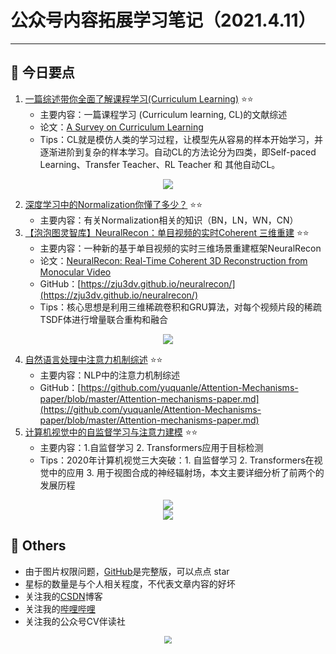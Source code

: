 # 公众号内容拓展学习笔记（2021.4.11）

------



## :paperclip:  今日要点

1. [一篇综述带你全面了解课程学习(Curriculum Learning)](https://mp.weixin.qq.com/s/7emJG9wdbDd_ArBCJYBN7g)         :star::star:
   - 主要内容：一篇课程学习 (Curriculum learning, CL)的文献综述 
   - 论文：[A Survey on Curriculum Learning](https://arxiv.org/abs/2010.13166)
   - Tips：CL就是模仿人类的学习过程，让模型先从容易的样本开始学习，并逐渐进阶到复杂的样本学习。自动CL的方法论分为四类，即Self-paced Learning、Transfer Teacher、RL Teacher 和 其他自动CL。
   

<div align=center><img src="https://mmbiz.qpic.cn/mmbiz_jpg/BJbRvwibeSTvTT7wKOB6v1ic6aOKI2qchOHMKPjVb82OOlnqlMqUqduSlicoaxz6EKdicoB0mq20vrcwjDzVNp1omw/640?wx_fmt=jpeg&tp=webp&wxfrom=5&wx_lazy=1&wx_co=1" style='zoom:100%'>
</div>

2. [深度学习中的Normalization你懂了多少？](https://mp.weixin.qq.com/s/xIjWvfcqUPauL-uFhLNeqQ)       :star::star:
   - 主要内容：有关Normalization相关的知识（BN，LN，WN，CN）
3. [【泡泡图灵智库】NeuralRecon：单目视频的实时Coherent 三维重建](https://mp.weixin.qq.com/s/hJp3H6gQ48-hZSSLS0zzvQ)       :star::star:
   - 主要内容：一种新的基于单目视频的实时三维场景重建框架NeuralRecon
   - 论文：[NeuralRecon: Real-Time Coherent 3D Reconstruction from Monocular Video](https://arxiv.org/abs/2104.00681)
   - GitHub：[https://zju3dv.github.io/neuralrecon/](https://zju3dv.github.io/neuralrecon/)
   - Tips：核心思想是利用三维稀疏卷积和GRU算法，对每个视频片段的稀疏TSDF体进行增量联合重构和融合

<div align=center><img src="https://mmbiz.qpic.cn/mmbiz_png/O60Uib8kfuu9WJltoeee1Wa82iabXM0R2lUtoHriaIiahur6ckIVRDJTvibZ9RLD9YEwKf3icnfIaOibtVegtVNBkdMsg/640?wx_fmt=png&tp=webp&wxfrom=5&wx_lazy=1&wx_co=1" style='zoom:100%'>
</div>

4. [自然语言处理中注意力机制综述](https://mp.weixin.qq.com/s/gjtUTSGWc_Ne-t1ai9EAPQ)       :star::star:
   - 主要内容：NLP中的注意力机制综述
   - GitHub：[https://github.com/yuquanle/Attention-Mechanisms-paper/blob/master/Attention-mechanisms-paper.md](https://github.com/yuquanle/Attention-Mechanisms-paper/blob/master/Attention-mechanisms-paper.md)
5. [计算机视觉中的自监督学习与注意力建模](https://mp.weixin.qq.com/s/OFDO2o61zagfifjDcNQ9cg)       :star::star:
   - 主要内容：1.自监督学习 2. Transformers应用于目标检测
   - Tips：2020年计算机视觉三大突破：1. 自监督学习 2. Transformers在视觉中的应用 3. 用于视图合成的神经辐射场，本文主要详细分析了前两个的发展历程

<div align=center><img src="https://mmbiz.qpic.cn/mmbiz_jpg/zHbzQPKIBPgTkrphcR8NFJEvFbaPMjluxvHe7tAxgibhICpM79YDDibg3O7wcMs5N7rJYt2NtPHIMiaymfa4Ow4yA/640?wx_fmt=jpeg&tp=webp&wxfrom=5&wx_lazy=1&wx_co=1" style='zoom:100%'>
</div>

<div align=center><img src="https://mmbiz.qpic.cn/mmbiz_jpg/zHbzQPKIBPgTkrphcR8NFJEvFbaPMjluqZaAtmktMvDXtaB1vgGGvuWv2YEnzeUFyCwhRFc2a5ex5BdhiatiafNQ/640?wx_fmt=jpeg&tp=webp&wxfrom=5&wx_lazy=1&wx_co=1" style='zoom:100%'>
</div>

## :paperclip:  Others

- 由于图片权限问题，[GitHub](https://github.com/xiaoxuebajie/dairly_learning)是完整版，可以点点 star
- 星标的数量是与个人相关程度，不代表文章内容的好坏
- 关注我的[CSDN](https://mp.csdn.net/console/article)博客
- 关注我的[哔哩哔哩](https://space.bilibili.com/424394389?spm_id_from=333.788.b_765f7570696e666f.1)
- 关注我的公众号CV伴读社

<div align=center><img src="https://img-blog.csdnimg.cn/202005031406335.jpg" style='zoom:80%'>
</div>